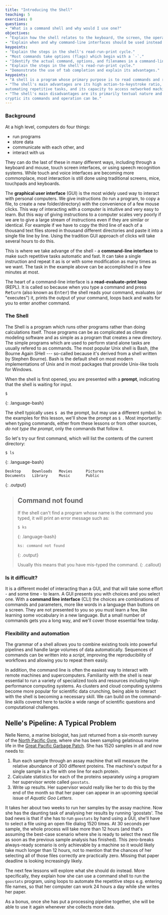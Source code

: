 ```yaml
---
title: "Introducing the Shell"
teaching: 5
exercises: 0
questions:
- "What is a command shell and why would I use one?"
objectives:
- "Explain how the shell relates to the keyboard, the screen, the operating system, and users' programs."
- "Explain when and why command-line interfaces should be used instead of graphical interfaces."
keypoints:
- "Explain the steps in the shell's read-run-print cycle."
- "Most commands take options (flags) which begin with a `-`."
- "Identify the actual command, options, and filenames in a command-line call."
- "Explain the steps in the shell's read-run-print cycle."
- "Demonstrate the use of tab completion and explain its advantages."
keypoints:
- "A shell is a program whose primary purpose is to read commands and run other programs."
- "The shell's main advantages are its high action-to-keystroke ratio, its support for
automating repetitive tasks, and its capacity to access networked machines."
- "The shell's main disadvantages are its primarily textual nature and how
cryptic its commands and operation can be."
---
```

### Background
At a high level, computers do four things:

-   run programs
-   store data
-   communicate with each other, and
-   interact with us


They can do the last of these in many different ways,
including through a keyboard and mouse, touch screen interfaces, or using speech recognition systems.
While touch and voice interfaces are becoming more commonplace, most interaction is still
done using traditional screens, mice, touchpads and keyboards.

The **graphical user interface** (GUI) is the most widely used way to interact with
personal computers. We give instructions (to run a program, to copy a file, to create
a new folder/directory) with the convenience of a few mouse clicks. This way of interacting
with a computer is intuitive and very easy to learn. But this way of giving instructions to
a computer scales very poorly if we are to give a large stream of instructions even if they
are similar or identical. For example if we have to copy the third line of each of a thousand
text files stored in thousand different directories and paste it into a single file
line by line. Using the tradition GUI approach of clicks will take several hours to do this.

This is where we take advange of the shell - a **command-line interface**
to make such repetitive tasks automatic and fast. It can take a single instruction and
repeat it as is or with some modification as many times as we want. The task in
the example above can be accomplished in a few minutes at most.

The heart of a command-line interface is a **read-evaluate-print loop** (REPL). It is called
so because when you type a command and press <kbd>Return</kbd> (also known as <kbd>Enter</kbd>) the shell
reads your command,
evaluates (or "executes") it,
prints the output of your command,
loops back and waits for you to enter another command.

### The Shell


The Shell is a program which runs other programs rather than doing calculations itself.
Those programs can be as complicated as climate modeling software and as simple as a
program that creates a new directory. The simple programs which are used to perform
stand alone tasks are usually refered to as commands.
The most popular Unix shell is Bash, (the Bourne Again SHell --- so-called because
it's derived from a shell written by Stephen Bourne).
Bash is the default shell on most modern implementations of Unix
and in most packages that provide Unix-like tools for Windows.


When the shell is first opened, you are presented with a **prompt**,
indicating that the shell is waiting for input.

~~~
$
~~~
{: .language-bash}

The shell typically uses `$ ` as the prompt, but may use a different symbol.
In the examples for this lesson, we'll show the prompt as `$ `.
Most importantly:
when typing commands, either from these lessons or from other sources,
*do not type the prompt*, only the commands that follow it.

So let's try our first command, which will list the contents of the current directory:

~~~
$ ls
~~~
{: .language-bash}

~~~
Desktop     Downloads   Movies      Pictures
Documents   Library     Music       Public
~~~
{: .output}

> ## Command not found
> If the shell can't find a program whose name is the command you typed, it
> will print an error message such as:
>
> ~~~
> $ ks
> ~~~
> {: .language-bash}
> ~~~
> ks: command not found
> ~~~
> {: .output}
>
> Usually this means that you have mis-typed the command.
{: .callout}

### Is it difficult?

It is a different model of interacting than a GUI, and that
will take some effort - and some time - to learn. A GUI
presents you with choices and you select one. With a **command line interface** (CLI) the choices are combinations
of commands and parameters, more like words in a language than buttons on a screen. They
are not presented to you so
you must learn a few, like learning some vocabulary in a new language. But a small
number of commands gets you a long way, and we'll cover those essential few today.

### Flexibility and automation

The grammar of a shell allows you to combine existing tools into powerful
pipelines and handle large volumes of data automatically. Sequences of
commands can be written into a *script*, improving the reproducibility of
workflows and allowing you to repeat them easily.

In addition, the command line is often the easiest way to interact with remote machines and supercomputers.
Familiarity with the shell is near essential to run a variety of specialized tools and resources
including high-performance computing systems.
As clusters and cloud computing systems become more popular for scientific data crunching,
being able to interact with the shell is becoming a necessary skill.
We can build on the command-line skills covered here
to tackle a wide range of scientific questions and computational challenges.

## Nelle's Pipeline: A Typical Problem

Nelle Nemo, a marine biologist,
has just returned from a six-month survey of the
[North Pacific Gyre](http://en.wikipedia.org/wiki/North_Pacific_Gyre),
where she has been sampling gelatinous marine life in the
[Great Pacific Garbage Patch](http://en.wikipedia.org/wiki/Great_Pacific_Garbage_Patch).
She has 1520 samples in all and now needs to:

1.  Run each sample through an assay machine
    that will measure the relative abundance of 300 different proteins.
    The machine's output for a single sample is
    a file with one line for each protein.
2.  Calculate statistics for each of the proteins separately
    using a program her supervisor wrote called `goostats`.
3.  Write up results.
    Her supervisor would really like her to do this by the end of the month
    so that her paper can appear in an upcoming special issue of *Aquatic Goo Letters*.

It takes her about two weeks to run her samples by the assay machine.
Now she has the daunting task of analysing her results by running 'goostats'.
The bad news is that if she has to run `goostats` by hand using a GUI,
she'll have to select a file using an open file dialog 1520 times.
At 30 seconds per sample,
the whole process will take more than 12 hours
(and that's assuming the best-case scenario where she is ready to select the next file
as soon as the previous sample analysis has finished).
This zero-breaks always-ready scenario is only achievable by a machine so it would
likely take much longer than 12 hours, not to mention that
the chances of her selecting all of those files correctly are practically zero.
Missing that paper deadline is looking increasingly likely.

The next few lessons will explore what she should do instead.
More specifically,
they explain how she can use a command shell to run the `goostats` program,
using loops to automate the repetitive steps e.g. entering file names,
so that her computer can work 24 hours a day while she writes her paper.

As a bonus,
once she has put a processing pipeline together,
she will be able to use it again whenever she collects more data.

